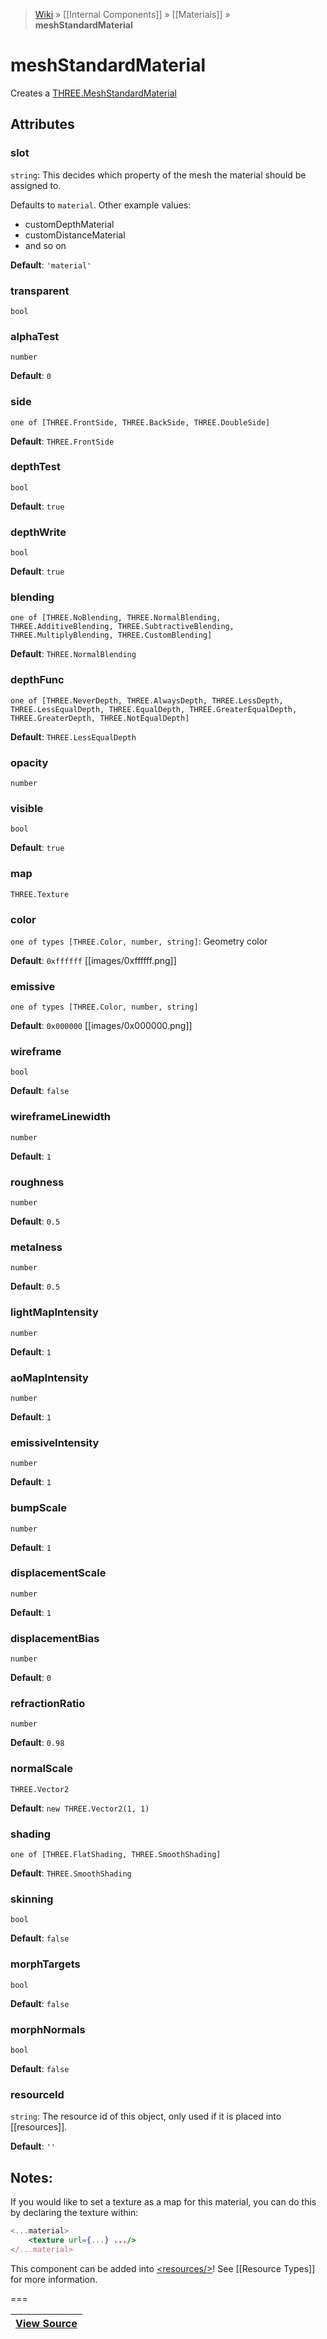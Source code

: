 > [Wiki](Home) » [[Internal Components]] » [[Materials]] » **meshStandardMaterial**

# meshStandardMaterial

Creates a [THREE.MeshStandardMaterial](https://threejs.org/docs/#Reference/Materials/MeshStandardMaterial)

## Attributes

### slot
``` string ```: This decides which property of the mesh the material should be assigned to.

Defaults to `material`. Other example values:
- customDepthMaterial
- customDistanceMaterial
- and so on

**Default**: `'material'`

### transparent
``` bool ```

### alphaTest
``` number ```

**Default**: `0`

### side
``` one of [THREE.FrontSide, THREE.BackSide, THREE.DoubleSide] ```

**Default**: `THREE.FrontSide`

### depthTest
``` bool ```

**Default**: `true`

### depthWrite
``` bool ```

**Default**: `true`

### blending
``` one of [THREE.NoBlending, THREE.NormalBlending, THREE.AdditiveBlending, THREE.SubtractiveBlending, THREE.MultiplyBlending, THREE.CustomBlending] ```

**Default**: `THREE.NormalBlending`

### depthFunc
``` one of [THREE.NeverDepth, THREE.AlwaysDepth, THREE.LessDepth, THREE.LessEqualDepth, THREE.EqualDepth, THREE.GreaterEqualDepth, THREE.GreaterDepth, THREE.NotEqualDepth] ```

**Default**: `THREE.LessEqualDepth`

### opacity
``` number ```

### visible
``` bool ```

**Default**: `true`

### map
``` THREE.Texture ```

### color
``` one of types [THREE.Color, number, string] ```: Geometry color

**Default**: `0xffffff` [[images/0xffffff.png]]

### emissive
``` one of types [THREE.Color, number, string] ```

**Default**: `0x000000` [[images/0x000000.png]]

### wireframe
``` bool ```

**Default**: `false`

### wireframeLinewidth
``` number ```

**Default**: `1`

### roughness
``` number ```

**Default**: `0.5`

### metalness
``` number ```

**Default**: `0.5`

### lightMapIntensity
``` number ```

**Default**: `1`

### aoMapIntensity
``` number ```

**Default**: `1`

### emissiveIntensity
``` number ```

**Default**: `1`

### bumpScale
``` number ```

**Default**: `1`

### displacementScale
``` number ```

**Default**: `1`

### displacementBias
``` number ```

**Default**: `0`

### refractionRatio
``` number ```

**Default**: `0.98`

### normalScale
``` THREE.Vector2 ```

**Default**: `new THREE.Vector2(1, 1)`

### shading
``` one of [THREE.FlatShading, THREE.SmoothShading] ```

**Default**: `THREE.SmoothShading`

### skinning
``` bool ```

**Default**: `false`

### morphTargets
``` bool ```

**Default**: `false`

### morphNormals
``` bool ```

**Default**: `false`

### resourceId
``` string ```: The resource id of this object, only used if it is placed into [[resources]].

**Default**: `''`

## Notes:

If you would like to set a texture as a map for this material, 
you can do this by declaring the texture within:

```jsx
<...material>
    <texture url={...} .../>
</...material>
```

This component can be added into [&lt;resources/&gt;](resources)! See [[Resource Types]] for more information.

===

|**[View Source](../blob/master/src/lib/descriptors/Material/MeshStandardMaterialDescriptor.js)**|
 ---|
